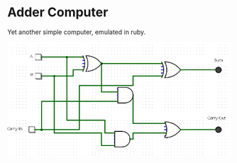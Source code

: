 # Adder Computer

Yet another simple computer, emulated in ruby. 

![Schematics, you just need to XOR and AND entries. ](https://github.com/prp-e/adder-computer/blob/master/full%20adder.png)


